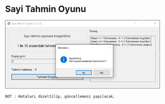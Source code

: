 # Sayi Tahmin Oyunu

[![](https://github.com/TurkoBey/Sayi_Tahmin_Oyunu/blob/master/gorsel/gorsel.PNG)](https://github.com/TurkoBey/Sayi_Tahmin_Oyunu/blob/master/sss.PNG)


```sh
NOT : Hataları düzeltilip, güncellemesi yapılacak.
```
